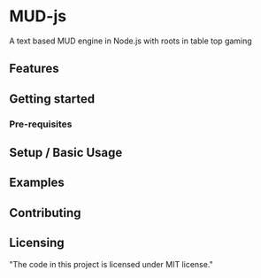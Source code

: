 # MUD-js

A text based MUD engine in Node.js with roots in table top gaming

## Features

## Getting started

### Pre-requisites

## Setup / Basic Usage

## Examples

## Contributing

## Licensing

"The code in this project is licensed under MIT license."
